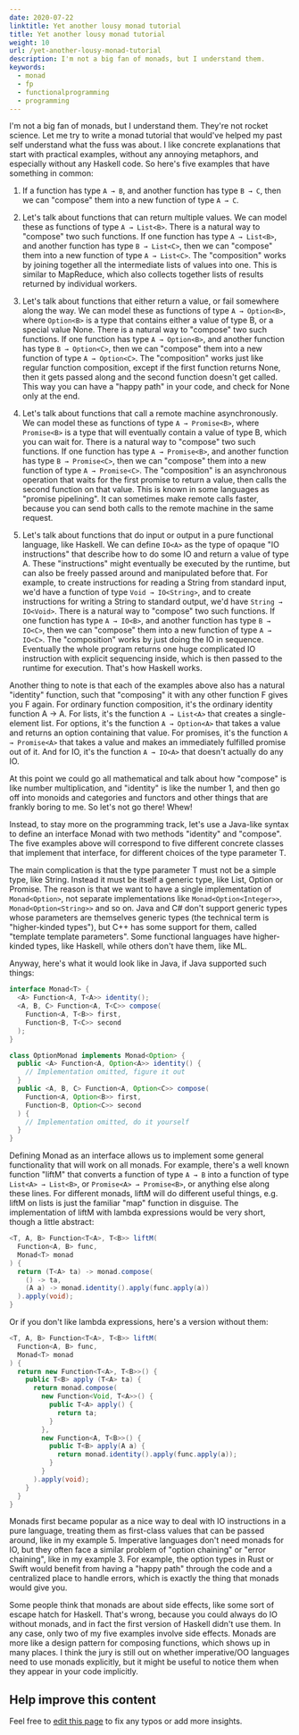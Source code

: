 ```yaml
---
date: 2020-07-22
linktitle: Yet another lousy monad tutorial
title: Yet another lousy monad tutorial
weight: 10
url: /yet-another-lousy-monad-tutorial
description: I'm not a big fan of monads, but I understand them.
keywords:
  - monad
  - fp
  - functionalprogramming
  - programming
---
```


<meta property="og:image" content="https://tutswiki.com/img/tutswiki-logo.png"/>
<meta name="twitter:card" content="summary" />
<meta name="twitter:title" content="Yet another lousy monad tutorial" />
<meta name=”twitter:description” content="I'm not a big fan of monads, but I understand them." />
I'm not a big fan of monads, but I understand them. They're not rocket science. Let me try to write a monad tutorial that would've helped my past self understand what the fuss was about. I like concrete explanations that start with practical examples, without any annoying metaphors, and especially without any Haskell code. So here's five examples that have something in common:

<script async src="https://pagead2.googlesyndication.com/pagead/js/adsbygoogle.js"></script>
<ins class="adsbygoogle"
     style="display:block; text-align:center;"
     data-ad-layout="in-article"
     data-ad-format="fluid"
     data-ad-client="ca-pub-9878675755379402"
     data-ad-slot="5842766387"></ins>
<script>
     (adsbygoogle = window.adsbygoogle || []).push({});
</script>

1) If a function has type `A → B`, and another function has type `B → C`, then we can "compose" them into a new function of type `A → C`.

2) Let's talk about functions that can return multiple values. We can model these as functions of type `A → List<B>`. There is a natural way to "compose" two such functions. If one function has type `A → List<B>`, and another function has type `B → List<C>`, then we can "compose" them into a new function of type `A → List<C>`. The "composition" works by joining together all the intermediate lists of values into one. This is similar to MapReduce, which also collects together lists of results returned by individual workers.

3) Let's talk about functions that either return a value, or fail somewhere along the way. We can model these as functions of type `A → Option<B>`, where `Option<B>` is a type that contains either a value of type B, or a special value None. There is a natural way to "compose" two such functions. If one function has type `A → Option<B>`, and another function has type `B → Option<C>`, then we can "compose" them into a new function of type `A → Option<C>`. The "composition" works just like regular function composition, except if the first function returns None, then it gets passed along and the second function doesn't get called. This way you can have a "happy path" in your code, and check for None only at the end.

4) Let's talk about functions that call a remote machine asynchronously. We can model these as functions of type `A → Promise<B>`, where `Promise<B>` is a type that will eventually contain a value of type B, which you can wait for. There is a natural way to "compose" two such functions. If one function has type `A → Promise<B>`, and another function has type `B → Promise<C>`, then we can "compose" them into a new function of type `A → Promise<C>`. The "composition" is an asynchronous operation that waits for the first promise to return a value, then calls the second function on that value. This is known in some languages as "promise pipelining". It can sometimes make remote calls faster, because you can send both calls to the remote machine in the same request.

5) Let's talk about functions that do input or output in a pure functional language, like Haskell. We can define `IO<A>` as the type of opaque "IO instructions" that describe how to do some IO and return a value of type A. These "instructions" might eventually be executed by the runtime, but can also be freely passed around and manipulated before that. For example, to create instructions for reading a String from standard input, we'd have a function of type `Void → IO<String>`, and to create instructions for writing a String to standard output, we'd have `String → IO<Void>`. There is a natural way to "compose" two such functions. If one function has type `A → IO<B>`, and another function has type `B → IO<C>`, then we can "compose" them into a new function of type `A → IO<C>`. The "composition" works by just doing the IO in sequence. Eventually the whole program returns one huge complicated IO instruction with explicit sequencing inside, which is then passed to the runtime for execution. That's how Haskell works.

Another thing to note is that each of the examples above also has a natural "identity" function, such that "composing" it with any other function F gives you F again. For ordinary function composition, it's the ordinary identity function A → A. For lists, it's the function `A → List<A>` that creates a single-element list. For options, it's the function `A → Option<A>` that takes a value and returns an option containing that value. For promises, it's the function `A → Promise<A>` that takes a value and makes an immediately fulfilled promise out of it. And for IO, it's the function `A → IO<A>` that doesn't actually do any IO.

At this point we could go all mathematical and talk about how "compose" is like number multiplication, and "identity" is like the number 1, and then go off into monoids and categories and functors and other things that are frankly boring to me. So let's not go there! Whew!

Instead, to stay more on the programming track, let's use a Java-like syntax to define an interface Monad<T> with two methods "identity" and "compose". The five examples above will correspond to five different concrete classes that implement that interface, for different choices of the type parameter T.

The main complication is that the type parameter T must not be a simple type, like String. Instead it must be itself a generic type, like List, Option or Promise. The reason is that we want to have a single implementation of `Monad<Option>`, not separate implementations like `Monad<Option<Integer>>`, `Monad<Option<String>>` and so on. Java and C# don't support generic types whose parameters are themselves generic types (the technical term is "higher-kinded types"), but C++ has some support for them, called "template template parameters". Some functional languages have higher-kinded types, like Haskell, while others don't have them, like ML.

Anyway, here's what it would look like in Java, if Java supported such things:

```java
interface Monad<T> {
  <A> Function<A, T<A>> identity();
  <A, B, C> Function<A, T<C>> compose(
    Function<A, T<B>> first,
    Function<B, T<C>> second
  );
} 

class OptionMonad implements Monad<Option> {
  public <A> Function<A, Option<A>> identity() {
    // Implementation omitted, figure it out
  }
  public <A, B, C> Function<A, Option<C>> compose(
    Function<A, Option<B>> first,
    Function<B, Option<C>> second
  ) {
    // Implementation omitted, do it yourself
  }
}
```

Defining Monad as an interface allows us to implement some general functionality that will work on all monads. For example, there's a well known function "liftM" that converts a function of type `A → B` into a function of type `List<A> → List<B>`, or `Promise<A> → Promise<B>`, or anything else along these lines. For different monads, liftM will do different useful things, e.g. liftM on lists is just the familiar "map" function in disguise. The implementation of liftM with lambda expressions would be very short, though a little abstract:

```java
<T, A, B> Function<T<A>, T<B>> liftM(
  Function<A, B> func,
  Monad<T> monad
) {
  return (T<A> ta) -> monad.compose(
    () -> ta,
    (A a) -> monad.identity().apply(func.apply(a))
  ).apply(void);
}
```
Or if you don't like lambda expressions, here's a version without them:

```java
<T, A, B> Function<T<A>, T<B>> liftM(
  Function<A, B> func,
  Monad<T> monad
) {
  return new Function<T<A>, T<B>>() {
    public T<B> apply (T<A> ta) {
      return monad.compose(
        new Function<Void, T<A>>() {
          public T<A> apply() {
            return ta;
          }
        },
        new Function<A, T<B>>() {
          public T<B> apply(A a) {
            return monad.identity().apply(func.apply(a));
          }
        }
      ).apply(void);
    }
  }
}
```

Monads first became popular as a nice way to deal with IO instructions in a pure language, treating them as first-class values that can be passed around, like in my example 5. Imperative languages don't need monads for IO, but they often face a similar problem of "option chaining" or "error chaining", like in my example 3. For example, the option types in Rust or Swift would benefit from having a "happy path" through the code and a centralized place to handle errors, which is exactly the thing that monads would give you.

Some people think that monads are about side effects, like some sort of escape hatch for Haskell. That's wrong, because you could always do IO without monads, and in fact the first version of Haskell didn't use them. In any case, only two of my five examples involve side effects. Monads are more like a design pattern for composing functions, which shows up in many places. I think the jury is still out on whether imperative/OO languages need to use monads explicitly, but it might be useful to notice them when they appear in your code implicitly.

## Help improve this content
Feel free to <a href="https://github.com/TutsWiki/source/edit/master/content/blog/monad-tutorial.md">edit this page</a> to fix any typos or add more insights.

<script async src="https://pagead2.googlesyndication.com/pagead/js/adsbygoogle.js"></script>
<ins class="adsbygoogle"
     style="display:block; text-align:center;"
     data-ad-layout="in-article"
     data-ad-format="fluid"
     data-ad-client="ca-pub-9878675755379402"
     data-ad-slot="5842766387"></ins>
<script>
     (adsbygoogle = window.adsbygoogle || []).push({});
</script>
